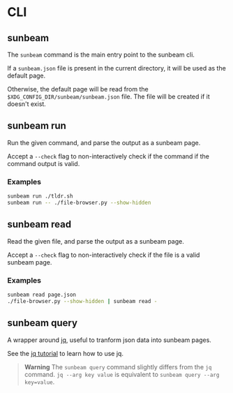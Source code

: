 # CLI

## sunbeam

The `sunbeam` command is the main entry point to the sunbeam cli.

If a `sunbeam.json` file is present in the current directory, it will be used as the default page.

Otherwise, the default page will be read from the `$XDG_CONFIG_DIR/sunbeam/sunbeam.json` file. The file will be created if it doesn't exist.

## sunbeam run

Run the given command, and parse the output as a sunbeam page.

Accept a `--check` flag to non-interactively check if the command if the command output is valid.

### Examples

```bash
sunbeam run ./tldr.sh
sunbeam run -- ./file-browser.py --show-hidden
```

## sunbeam read

Read the given file, and parse the output as a sunbeam page.

Accept a `--check` flag to non-interactively check if the file is a valid sunbeam page.

### Examples

```bash
sunbeam read page.json
./file-browser.py --show-hidden | sunbeam read -
```

## sunbeam query

A wrapper around [jq](https://stedolan.github.io/jq/), useful to tranform json data into sunbeam pages.

See the [jq tutorial](https://stedolan.github.io/jq/tutorial/) to learn how to use jq.

> **Warning** The `sunbeam query` command slightly differs from the `jq` command. `jq --arg key value` is equivalent to `sunbeam query --arg key=value`.
